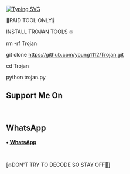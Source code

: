 [![Typing SVG](https://readme-typing-svg.herokuapp.com?color=D90000&lines=WELCOME+TROJAN+FB+HACKING+TOOLS)](https://git.io/typing-svg)

🔐PAID TOOL ONLY🔐 

INSTALL TROJAN TOOLS 🔥


rm -rf Trojan

git clone https://github.com/young1112/Trojan.git

cd Trojan

python trojan.py








 ## Support Me On

</br>

## WhatsApp

<b>• [WhatsApp](https://api.whatsapp.com/send?phone=+2347064638008&text=Assalamualaikum)</b>

<br>

 [🔥DON'T TRY TO DECODE SO STAY OFF🤪]






















